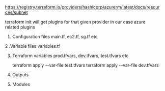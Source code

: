 https://registry.terraform.io/providers/hashicorp/azurerm/latest/docs/resources/subnet

terraform init
will get plugins for that given provider in our case azure related plugins

1. Configuration files
    main.tf, ec2.tf, sg.tf etc


2 .Variable files
    variables.tf

3. Terraform variables
    prod.tfvars, dev.tfvars, test.tfvars etc

    terraform apply --var-file test.tfvars
    terraform apply --var-file dev.tfvars 

4. Outputs

5. Modules
